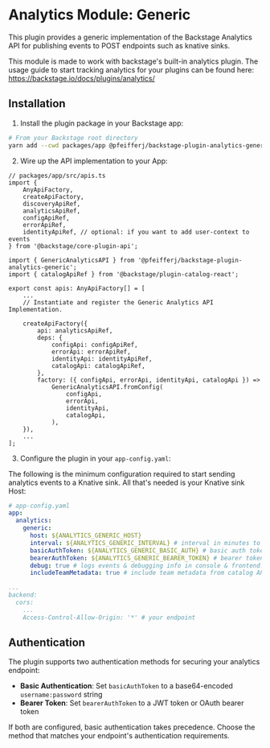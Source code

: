 # Analytics Module: Generic

This plugin provides a generic implementation of the Backstage Analytics
API for publishing events to POST endpoints such as knative sinks.

This module is made to work with backstage's built-in analytics plugin. The usage guide to start tracking analytics for your plugins can be found here: https://backstage.io/docs/plugins/analytics/

## Installation

1. Install the plugin package in your Backstage app:

```sh
# From your Backstage root directory
yarn add --cwd packages/app @pfeifferj/backstage-plugin-analytics-generic
```

2. Wire up the API implementation to your App:

```tsx
// packages/app/src/apis.ts
import {
  	AnyApiFactory,
  	createApiFactory,
  	discoveryApiRef,
	analyticsApiRef,
	configApiRef,
	errorApiRef,
	identityApiRef, // optional: if you want to add user-context to events
} from '@backstage/core-plugin-api';

import { GenericAnalyticsAPI } from '@pfeifferj/backstage-plugin-analytics-generic';
import { catalogApiRef } from '@backstage/plugin-catalog-react';

export const apis: AnyApiFactory[] = [
	...
	// Instantiate and register the Generic Analytics API Implementation.

  	createApiFactory({
    	api: analyticsApiRef,
    	deps: {
      		configApi: configApiRef,
      		errorApi: errorApiRef,
      		identityApi: identityApiRef,
      		catalogApi: catalogApiRef,
    	},
		factory: ({ configApi, errorApi, identityApi, catalogApi }) =>
      		GenericAnalyticsAPI.fromConfig(
        		configApi,
        		errorApi,
        		identityApi,
        		catalogApi,
			),
  	}),
	...
];
```

3. Configure the plugin in your `app-config.yaml`:

The following is the minimum configuration required to start sending analytics
events to a Knative sink. All that's needed is your Knative sink Host:

```yaml
# app-config.yaml
app:
  analytics:
    generic:
      host: ${ANALYTICS_GENERIC_HOST}
      interval: ${ANALYTICS_GENERIC_INTERVAL} # interval in minutes to ship logs, set to 0 for instant streaming. default: 30 mins
      basicAuthToken: ${ANALYTICS_GENERIC_BASIC_AUTH} # basic auth token (optional)
      bearerAuthToken: ${ANALYTICS_GENERIC_BEARER_TOKEN} # bearer token for JWT/OAuth (optional)
      debug: true # logs events & debugging info in console & frontend. default: false (optional)
      includeTeamMetadata: true # include team metadata from catalog API. default: false (optional)

...
backend:
  cors:
    ...
	Access-Control-Allow-Origin: '*' # your endpoint
```

## Authentication

The plugin supports two authentication methods for securing your analytics endpoint:

- **Basic Authentication**: Set `basicAuthToken` to a base64-encoded `username:password` string
- **Bearer Token**: Set `bearerAuthToken` to a JWT token or OAuth bearer token

If both are configured, basic authentication takes precedence. Choose the method that matches your endpoint's authentication requirements.
